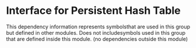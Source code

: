 
# Interface for Persistent Hash Table
This dependency information represents symbolsthat are used in this group but defined in other modules.  Does not includesymbols used in this group that are defined inside this module.
(no dependencies outside this module)
